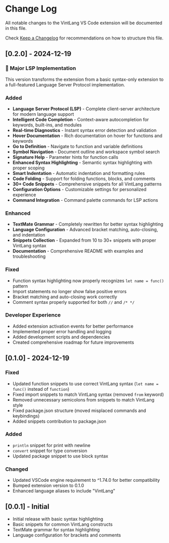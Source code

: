 # Change Log

All notable changes to the VintLang VS Code extension will be documented in this file.

Check [Keep a Changelog](http://keepachangelog.com/) for recommendations on how to structure this file.

## [0.2.0] - 2024-12-19

### 🚀 Major LSP Implementation
This version transforms the extension from a basic syntax-only extension to a full-featured Language Server Protocol implementation.

### Added
- **Language Server Protocol (LSP)** - Complete client-server architecture for modern language support
- **Intelligent Code Completion** - Context-aware autocompletion for keywords, built-ins, and modules
- **Real-time Diagnostics** - Instant syntax error detection and validation
- **Hover Documentation** - Rich documentation on hover for functions and keywords
- **Go to Definition** - Navigate to function and variable definitions
- **Symbol Navigation** - Document outline and workspace symbol search
- **Signature Help** - Parameter hints for function calls
- **Enhanced Syntax Highlighting** - Semantic syntax highlighting with proper scoping
- **Smart Indentation** - Automatic indentation and formatting rules
- **Code Folding** - Support for folding functions, blocks, and comments
- **30+ Code Snippets** - Comprehensive snippets for all VintLang patterns
- **Configuration Options** - Customizable settings for personalized experience
- **Command Integration** - Command palette commands for LSP actions

### Enhanced
- **TextMate Grammar** - Completely rewritten for better syntax highlighting
- **Language Configuration** - Advanced bracket matching, auto-closing, and indentation
- **Snippets Collection** - Expanded from 10 to 30+ snippets with proper VintLang syntax
- **Documentation** - Comprehensive README with examples and troubleshooting

### Fixed
- Function syntax highlighting now properly recognizes `let name = func()` pattern
- Import statements no longer show false positive errors
- Bracket matching and auto-closing work correctly
- Comment syntax properly supported for both `//` and `/* */`

### Developer Experience
- Added extension activation events for better performance
- Implemented proper error handling and logging
- Added development scripts and dependencies
- Created comprehensive roadmap for future improvements

## [0.1.0] - 2024-12-19

### Fixed
- Updated function snippets to use correct VintLang syntax (`let name = func()` instead of `function`)
- Fixed import snippets to match VintLang syntax (removed `from` keyword)
- Removed unnecessary semicolons from snippets to match VintLang style
- Fixed package.json structure (moved misplaced commands and keybindings)
- Added snippets contribution to package.json

### Added
- `println` snippet for print with newline
- `convert` snippet for type conversion
- Updated package snippet to use block syntax

### Changed
- Updated VSCode engine requirement to ^1.74.0 for better compatibility
- Bumped extension version to 0.1.0
- Enhanced language aliases to include "VintLang"

## [0.0.1] - Initial

- Initial release with basic syntax highlighting
- Basic snippets for common VintLang constructs
- TextMate grammar for syntax highlighting
- Language configuration for brackets and comments
